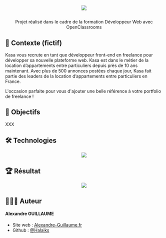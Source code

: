 # <p align="center"><img src="kasa/src/assets/logo.png" /></p>
<p align="center">Projet réalisé dans le cadre de la formation Développeur Web avec OpenClassrooms</p>

## 🧐 Contexte (fictif)
Kasa vous recrute en tant que développeur front-end en freelance pour développer sa nouvelle plateforme web. Kasa est dans le métier de la location d’appartements entre particuliers depuis près de 10 ans maintenant. Avec plus de 500 annonces postées chaque jour, Kasa fait partie des leaders de la location d’appartements entre particuliers en France.

L'occasion parfaite pour vous d'ajouter une belle référence à votre portfolio de freelance !

## 🚀 Objectifs
XXX

## 🛠️ Technologies

<p align="center">
<img src="https://skillicons.dev/icons?i=html,css,javascript" />
</p>

## 🏆 Résultat

<p align="center"><img src="screenshots/Kasa.png" /></p>

## 🙋🏼‍♂️ Auteur

#### Alexandre GUILLAUME

- Site web : [Alexandre-Guillaume.fr](https://alexandre-guillaume.fr)
- Github : [@Halaiks](https://github.com/Halaiks)
